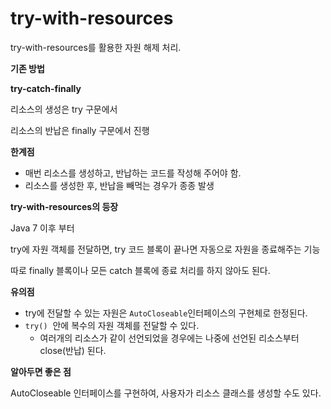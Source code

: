 # try-with-resources

try-with-resources를 활용한 자원 해제 처리.

**기존 방법**

**try-catch-finally**

리소스의 생성은 try 구문에서

리소스의 반납은 finally 구문에서 진행

**한계점**

- 매번 리소스를 생성하고, 반납하는 코드를 작성해 주어야 함.
- 리소스를 생성한 후, 반납을 빼먹는 경우가 종종 발생

**try-with-resources의 등장**

Java 7 이후 부터

try에 자원 객체를 전달하면, try 코드 블록이 끝나면 자동으로 자원을 종료해주는 기능

따로 finally 블록이나 모든 catch 블록에 종료 처리를 하지 않아도 된다.

**유의점**

- try에 전달할 수 있는 자원은 `AutoCloseable`인터페이스의 구현체로 한정된다.
- `try()`  안에 복수의 자원 객체를 전달할 수 있다.
    - 여러개의 리소스가 같이 선언되었을 경우에는 나중에 선언된 리소스부터 close(반납) 된다.

**알아두면 좋은 점**

AutoCloseable 인터페이스를 구현하여, 사용자가 리소스 클래스를 생성할 수도 있다.